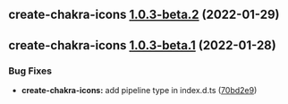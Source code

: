 ## create-chakra-icons [1.0.3-beta.2](https://github.com/kodingdotninja/chakra-icons/compare/create-chakra-icons@1.0.3-beta.1...create-chakra-icons@1.0.3-beta.2) (2022-01-29)

## create-chakra-icons [1.0.3-beta.1](https://github.com/kodingdotninja/chakra-icons/compare/create-chakra-icons@v1.0.2...create-chakra-icons@1.0.3-beta.1) (2022-01-28)

### Bug Fixes

- **create-chakra-icons:** add pipeline type in index.d.ts ([70bd2e9](https://github.com/kodingdotninja/chakra-icons/commit/70bd2e9107529e32f0d284637df7c4778f7fdbc3))
